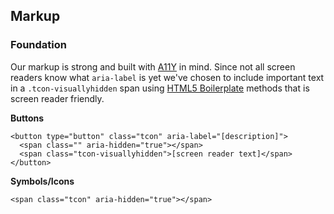 ## Markup

### Foundation

Our markup is strong and built with [A11Y](http://a11yproject.com) in mind. Since not all screen readers know what ``aria-label`` is yet
we've chosen to include important text in a ``.tcon-visuallyhidden`` span using [HTML5 Boilerplate](https://github.com/h5bp/html5-boilerplate/blob/master/dist/css/main.css#L133-L142) methods that is screen reader friendly.

**Buttons**

```markup
<button type="button" class="tcon" aria-label="[description]">
  <span class="" aria-hidden="true"></span>
  <span class="tcon-visuallyhidden">[screen reader text]</span>
</button>
```

**Symbols/Icons**

```markup
<span class="tcon" aria-hidden="true"></span>
```